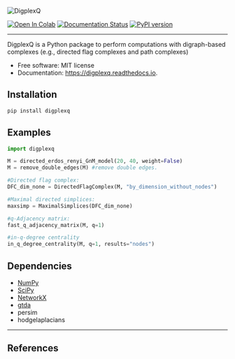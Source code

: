 
![DigplexQ](logo.png)

[![Open In Colab](https://colab.research.google.com/assets/colab-badge.svg)]()
[![Documentation Status](https://readthedocs.org/projects/digplexq/badge/?version=latest)]()
[![PyPI version](https://pyup.io/repos/github/heitorbaldo/digplexq/shield.svg)]()

------
DigplexQ is a Python package to perform computations with digraph-based complexes (e.g., directed flag complexes and path complexes)

* Free software: MIT license
* Documentation: https://digplexq.readthedocs.io.

Installation
--------

```bash
pip install digplexq
```

Examples
--------

```python
import digplexq

M = directed_erdos_renyi_GnM_model(20, 40, weight=False)
M = remove_double_edges(M) #remove double edges.

#Directed flag complex:
DFC_dim_none = DirectedFlagComplex(M, "by_dimension_without_nodes")

#Maximal directed simplices:
maxsimp = MaximalSimplices(DFC_dim_none)

#q-Adjacency matrix:
fast_q_adjacency_matrix(M, q=1)

#in-q-degree centrality
in_q_degree_centrality(M, q=1, results="nodes")
```

Dependencies
--------

* [NumPy](https://github.com/numpy/numpy)
* [SciPy](https://scipy.org/)
* [NetworkX](https://github.com/networkx/networkx)
* [gtda](https://giotto-ai.github.io/gtda-docs/0.5.1/library.html)
* persim
* hodgelaplacians

------
References
--------
